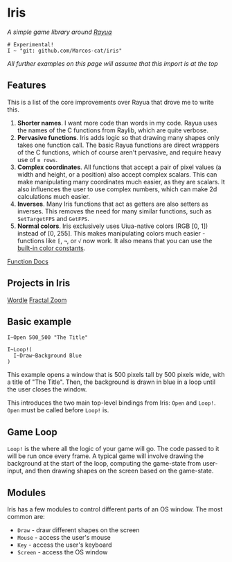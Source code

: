 # Iris

*A simple game library around [Rayua](https://github.com/uiua-lang/rayua)*

```uiua
# Experimental!
I ~ "git: github.com/Marcos-cat/iris"
```

*All further examples on this page will assume that this import is at the top*

## Features

This is a list of the core improvements over Rayua that drove me to write this.

1. **Shorter names**. I want more code than words in my code. Rayua uses the
   names of the C functions from Raylib, which are quite verbose.
2. **Pervasive functions**. Iris adds logic so that drawing many shapes only
   takes one function call. The basic Rayua functions are direct wrappers of the
   C functions, which of course aren't pervasive, and require heavy use of
   `≡ rows`.
3. **Complex coordinates**. All functions that accept a pair of pixel values (a
   width and height, or a position) also accept complex scalars. This can make
   manipulating many coordinates much easier, as they are scalars. It also
   influences the user to use complex numbers, which can make 2d calculations
   much easier.
4. **Inverses**. Many Iris functions that act as getters are also setters as
   inverses. This removes the need for many similar functions, such as
   `SetTargetFPS` and `GetFPS`.
5. **Normal colors**. Iris exclusively uses Uiua-native colors (RGB \[0, 1\])
   instead of \[0, 255\]. This makes manipulating colors much easier - functions
   like `⁅`, `¬`, or `√` now work. It also means that you can use the
   [built-in color constants](https://www.uiua.org/docs/constants).

[Function Docs](https://marcos-cat.github.io/iris/)

## Projects in Iris

[Wordle](https://github.com/Marcos-cat/wordle-uiua)
[Fractal Zoom](https://github.com/ronondex2009/Uiua-Interactive-Fractal-Zoomer)

## Basic example

```uiua
I~Open 500_500 "The Title"

I~Loop!(
  I~Draw~Background Blue
)
```

This example opens a window that is 500 pixels tall by 500 pixels wide, with a
title of "The Title". Then, the background is drawn in blue in a loop until the
user closes the window.

This introduces the two main top-level bindings from Iris: `Open` and `Loop!`.
`Open` must be called before `Loop!` is.

## Game Loop

`Loop!` is the where all the logic of your game will go. The code passed to it
will be run once every frame. A typical game will involve drawing the background
at the start of the loop, computing the game-state from user-input, and then
drawing shapes on the screen based on the game-state.

## Modules

Iris has a few modules to control different parts of an OS window. The most
common are:

- `Draw` - draw different shapes on the screen
- `Mouse` - access the user's mouse
- `Key` - access the user's keyboard
- `Screen` - access the OS window
